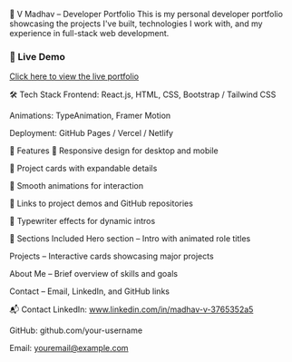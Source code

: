 💼 V Madhav – Developer Portfolio
This is my personal developer portfolio showcasing the projects I've built, technologies I work with, and my experience in full-stack web development.

### 🔗 Live Demo  
[Click here to view the live portfolio](https://madhav-12.vercel.app/)


🛠️ Tech Stack
Frontend: React.js, HTML, CSS, Bootstrap / Tailwind CSS

Animations: TypeAnimation, Framer Motion

Deployment: GitHub Pages / Vercel / Netlify

📁 Features
🔹 Responsive design for desktop and mobile

🔹 Project cards with expandable details

🔹 Smooth animations for interaction

🔹 Links to project demos and GitHub repositories

🔹 Typewriter effects for dynamic intros

📌 Sections Included
Hero section – Intro with animated role titles

Projects – Interactive cards showcasing major projects

About Me – Brief overview of skills and goals

Contact – Email, LinkedIn, and GitHub links

📬 Contact
LinkedIn: www.linkedin.com/in/madhav-v-3765352a5

GitHub: github.com/your-username

Email: youremail@example.com


